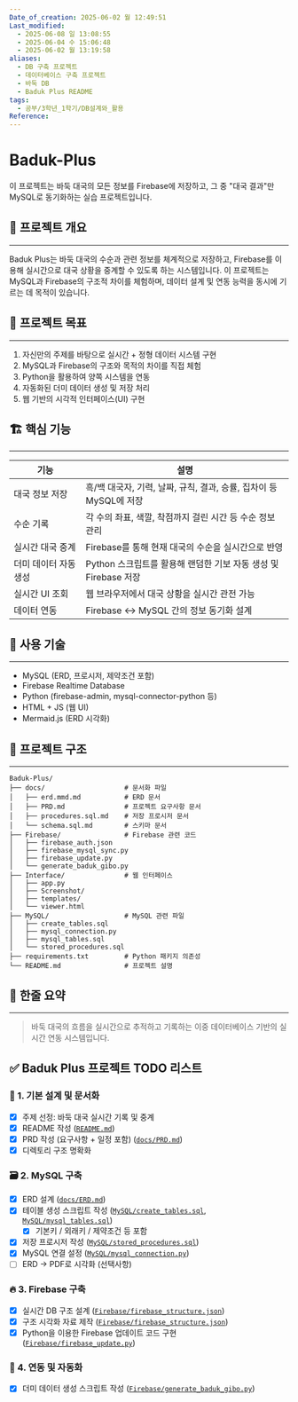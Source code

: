 ```yaml
---
Date_of_creation: 2025-06-02 월 12:49:51
Last_modified:
  - 2025-06-08 일 13:08:55
  - 2025-06-04 수 15:06:48
  - 2025-06-02 월 13:19:58
aliases:
  - DB 구축 프로젝트
  - 데이터베이스 구축 프로젝트
  - 바둑 DB
  - Baduk Plus README
tags:
  - 공부/3학년_1학기/DB설계와_활용
Reference: 
---
```

# Baduk-Plus

이 프로젝트는 바둑 대국의 모든 정보를 Firebase에 저장하고, 그 중 "대국 결과"만 MySQL로 동기화하는 실습 프로젝트입니다.

## 📘 프로젝트 개요
---
Baduk Plus는 바둑 대국의 수순과 관련 정보를 체계적으로 저장하고, Firebase를 이용해 실시간으로 대국 상황을 중계할 수 있도록 하는 시스템입니다.
이 프로젝트는 MySQL과 Firebase의 구조적 차이를 체험하며, 데이터 설계 및 연동 능력을 동시에 기르는 데 목적이 있습니다.

## 🧠 프로젝트 목표
---
1. 자신만의 주제를 바탕으로 실시간 + 정형 데이터 시스템 구현
2. MySQL과 Firebase의 구조와 목적의 차이를 직접 체험
3. Python을 활용하여 양쪽 시스템을 연동
4. 자동화된 더미 데이터 생성 및 저장 처리
5. 웹 기반의 시각적 인터페이스(UI) 구현

## 🏗️ 핵심 기능
---

| 기능                    | 설명                                                                 |
|-------------------------|----------------------------------------------------------------------|
| 대국 정보 저장          | 흑/백 대국자, 기력, 날짜, 규칙, 결과, 승률, 집차이 등 MySQL에 저장 |
| 수순 기록               | 각 수의 좌표, 색깔, 착점까지 걸린 시간 등 수순 정보 관리            |
| 실시간 대국 중계        | Firebase를 통해 현재 대국의 수순을 실시간으로 반영                  |
| 더미 데이터 자동 생성   | Python 스크립트를 활용해 랜덤한 기보 자동 생성 및 Firebase 저장     |
| 실시간 UI 조회          | 웹 브라우저에서 대국 상황을 실시간 관전 가능                        |
| 데이터 연동             | Firebase ↔ MySQL 간의 정보 동기화 설계                              |

## 🔧 사용 기술
---
- MySQL (ERD, 프로시저, 제약조건 포함)
- Firebase Realtime Database
- Python (firebase-admin, mysql-connector-python 등)
- HTML + JS (웹 UI)
- Mermaid.js (ERD 시각화)

## 📁 프로젝트 구조
---
```
Baduk-Plus/
├── docs/                    # 문서화 파일
│   ├── erd.mmd.md           # ERD 문서
│   ├── PRD.md               # 프로젝트 요구사항 문서
│   ├── procedures.sql.md    # 저장 프로시저 문서
│   └── schema.sql.md        # 스키마 문서
├── Firebase/                # Firebase 관련 코드
│   ├── firebase_auth.json
│   ├── firebase_mysql_sync.py
│   ├── firebase_update.py
│   └── generate_baduk_gibo.py
├── Interface/               # 웹 인터페이스
│   ├── app.py
│   ├── Screenshot/
│   ├── templates/
│   └── viewer.html
├── MySQL/                   # MySQL 관련 파일
│   ├── create_tables.sql
│   ├── mysql_connection.py
│   ├── mysql_tables.sql
│   └── stored_procedures.sql
├── requirements.txt         # Python 패키지 의존성
└── README.md                # 프로젝트 설명
```

## 💬 한줄 요약
---
> 바둑 대국의 흐름을 실시간으로 추적하고 기록하는 이중 데이터베이스 기반의 실시간 연동 시스템입니다.

## ✅ Baduk Plus 프로젝트 TODO 리스트

### 🧩 1. 기본 설계 및 문서화
- [x] 주제 선정: 바둑 대국 실시간 기록 및 중계
- [x] README 작성 ([`README.md`](https://github.com/imsang27/Baduk-Plus/blob/main/README.md))
- [x] PRD 작성 (요구사항 + 일정 포함) ([`docs/PRD.md`](https://github.com/imsang27/Baduk-Plus/blob/main/docs/PRD.md))
- [x] 디렉토리 구조 명확화

### 🗃️ 2. MySQL 구축
- [x] ERD 설계 ([`docs/ERD.md`](https://github.com/imsang27/Baduk-Plus/blob/main/docs/ERD.md))
- [x] 테이블 생성 스크립트 작성 ([`MySQL/create_tables.sql`](https://github.com/imsang27/Baduk-Plus/blob/main/MySQL/create_tables.sql), [`MySQL/mysql_tables.sql`](https://github.com/imsang27/Baduk-Plus/blob/main/MySQL/mysql_tables.sql))
	- [x] 기본키 / 외래키 / 제약조건 등 포함
- [x] 저장 프로시저 작성 ([`MySQL/stored_procedures.sql`](https://github.com/imsang27/Baduk-Plus/blob/main/MySQL/stored_procedures.sql))
- [x] MySQL 연결 설정 ([`MySQL/mysql_connection.py`](https://github.com/imsang27/Baduk-Plus/blob/main/MySQL/mysql_connection.py))
- [ ] ERD → PDF로 시각화 (선택사항)

### 🔥 3. Firebase 구축
- [x] 실시간 DB 구조 설계 ([`Firebase/firebase_structure.json`](https://github.com/imsang27/Baduk-Plus/blob/main/Firebase/firebase_structure.json))
- [x] 구조 시각화 자료 제작 ([`Firebase/firebase_structure.json`](https://github.com/imsang27/Baduk-Plus/blob/main/Firebase/firebase_structure.json))
- [x] Python을 이용한 Firebase 업데이트 코드 구현 ([`Firebase/firebase_update.py`](https://github.com/imsang27/Baduk-Plus/blob/main/Firebase/firebase_update.py))

### 🔄 4. 연동 및 자동화
- [x] 더미 데이터 생성 스크립트 작성 ([`Firebase/generate_baduk_gibo.py`](https://github.com/imsang27/Baduk-Plus/blob/main/Firebase/generate_baduk_gibo.py))